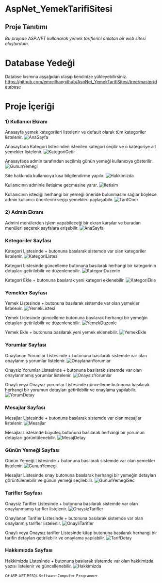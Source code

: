 # AspNet_YemekTarifiSitesi

## Proje Tanıtımı 

*Bu projede ASP.NET kullanarak yemek tariflerini anlatan bir web sitesi oluşturdum.*

# Database Yedeği #
Databse kısmına aşşağıdan ulaşıp kendinize yükleyebilirsiniz. https://github.com/emreilhangithub/AspNet_YemekTarifiSitesi/tree/master/database

# Proje İçeriği #

### 1) Kullanıcı Ekranı

Anasayfa yemek kategorileri listelenir ve default olarak tüm kategoriler listelenir.
![AnaSayfa](https://github.com/emreilhangithub/AspNet_YemekTarifiSitesi/blob/master/images/Kullanici/AnaSayfa.png)

Anasayfada Kategori listesinden istenilen kategori seçilir ve o kategoriye ait yemekler listelenir.
![KategoriGetir](https://github.com/emreilhangithub/AspNet_YemekTarifiSitesi/blob/master/images/Kullanici/KategoriGetir.png)

Anasayfada admin tarafından seçilmiş günün yemeği kullanıcıya gösterilir.
![GununYemegi](https://github.com/emreilhangithub/AspNet_YemekTarifiSitesi/blob/master/images/Kullanici/GununYemegi.png)

Site hakkında kullanıcıya kısa bilgilendirme yapılır.
![Hakkimizda](https://github.com/emreilhangithub/AspNet_YemekTarifiSitesi/blob/master/images/Kullanici/Hakkimizda.png)

Kullanıcının adminle iletişime geçmesine yarar.
![Iletisim](https://github.com/emreilhangithub/AspNet_YemekTarifiSitesi/blob/master/images/Kullanici/Iletisim.png)

Kullanıcının istediği herhangi bir yemeği öneride bulunmasını sağlar böylece admin kullanıcı önerilerini seçip yemekleri paylaşabilir.
![TarifOner](https://github.com/emreilhangithub/AspNet_YemekTarifiSitesi/blob/master/images/Kullanici/TarifOner.png)

### 2) Admin Ekranı

Admini menülerden işlem yapabileceği bir ekran karşılar ve buradan menüleri seçerek sayfalara erişebilir.
![AnaSayfa](https://github.com/emreilhangithub/AspNet_YemekTarifiSitesi/blob/master/images/Admin/AnaSayfa.png)

### Ketegoriler Sayfası
Kategori Listesinde + butonuna basılarak sistemde var olan kategoriler listelenir. 
![KategoriListesi](https://github.com/emreilhangithub/AspNet_YemekTarifiSitesi/blob/master/images/Admin/KategoriListesi.png)

Kategori Listesinde güncelleme butonuna basılarak herhangi bir kategorinin detayları getirilebilir ve düzenlenebilir.
![KategoriDuzenle](https://github.com/emreilhangithub/AspNet_YemekTarifiSitesi/blob/master/images/Admin/KategoriDuzenle.png)

Kategori Ekle + butonuna basılarak yeni kategori eklenebilir.
![KategoriEkle](https://github.com/emreilhangithub/AspNet_YemekTarifiSitesi/blob/master/images/Admin/KategoriEkle.png)

### Yemekler Sayfası
Yemek Listesinde + butonuna basılarak sistemde var olan yemekler listelenir. 
![YemekListesi](https://github.com/emreilhangithub/AspNet_YemekTarifiSitesi/blob/master/images/Admin/YemekListesi.png)

Yemek Listesinde güncelleme butonuna basılarak herhangi bir yemeğin detayları getirilebilir ve düzenlenebilir.
![YemekDuzenle](https://github.com/emreilhangithub/AspNet_YemekTarifiSitesi/blob/master/images/Admin/YemekDuzenle.png)

Yemek Ekle + butonuna basılarak yeni yemek eklenebilir.
![YemekEkle](https://github.com/emreilhangithub/AspNet_YemekTarifiSitesi/blob/master/images/Admin/YemekEkle.png)

### Yorumlar Sayfası
Onaylanan Yorumlar Listesinde + butonuna basılarak sistemde var olan onaylanmış yorumlar listelenir. 
![OnaylananYorumlar](https://github.com/emreilhangithub/AspNet_YemekTarifiSitesi/blob/master/images/Admin/OnaylananYorumlar.png)

Onaysiz Yorumlar Listesinde + butonuna basılarak sistemde var olan onaylanmamış yorumlar listelenir. 
![OnaysizYorumlar](https://github.com/emreilhangithub/AspNet_YemekTarifiSitesi/blob/master/images/Admin/OnaysizYorumlar.png)

Onaylı veya Onaysız yorumlar Listesinde güncelleme butonuna basılarak herhangi bir yorumun detayları getirilebilir ve onaylama yapılabilir.
![YorumDetay](https://github.com/emreilhangithub/AspNet_YemekTarifiSitesi/blob/master/images/Admin/YorumDetay.png)

### Mesajlar Sayfası
Mesajlar Listesinde + butonuna basılarak sistemde var olan mesajlar listelenir. 
![Mesajlar](https://github.com/emreilhangithub/AspNet_YemekTarifiSitesi/blob/master/images/Admin/Mesajlar.png)

Mesajlar Listesinde büyüteç butonuna basılarak herhangi bir yorumun detayları görüntülenebilir.
![MesajDetay](https://github.com/emreilhangithub/AspNet_YemekTarifiSitesi/blob/master/images/Admin/MesajDetay.png)

### Günün Yemeği Sayfası
Günün Yemeği Listesinde + butonuna basılarak sistemde var olan yemekler listelenir. 
![GununYemegi](https://github.com/emreilhangithub/AspNet_YemekTarifiSitesi/blob/master/images/Admin/GununYemegi.png)

Mesajlar Listesinde onay butonuna basılarak herhangi bir yemeğin detayları görüntülenebilir ve günün yemeği seçilebilir.
![GununYemegiSec](https://github.com/emreilhangithub/AspNet_YemekTarifiSitesi/blob/master/images/Admin/GununYemegiSec.png)

### Tarifler Sayfası
Onaysiz Tarifler Listesinde + butonuna basılarak sistemde var olan onaylanmamış tarifler listelenir. 
![OnaysizTarifler](https://github.com/emreilhangithub/AspNet_YemekTarifiSitesi/blob/master/images/Admin/OnaysizTarifler.png)

Onaylanan Tarifler Listesinde + butonuna basılarak sistemde var olan onaylanmış tarifler listelenir. 
![OnayliTarifler](https://github.com/emreilhangithub/AspNet_YemekTarifiSitesi/blob/master/images/Admin/OnayliTarifler.png)

Onaylı veya Onaysız tarifler Listesinde kitap butonuna basılarak herhangi bir tarifin detayları getirilebilir ve onaylama yapılabilir.
![TarifDetay](https://github.com/emreilhangithub/AspNet_YemekTarifiSitesi/blob/master/images/Admin/TarifDetay.png)
	
### Hakkımızda Sayfası
Hakkimizda Listesinde + butonuna basılarak sistemde var olan hakkimizda yazısı listelenir ve güncellenebilir.
![Hakkimizda](https://github.com/emreilhangithub/AspNet_YemekTarifiSitesi/blob/master/images/Admin/Hakkimizda.png)

	
```C#``` ```ASP.NET``` ```MSSQL``` ```Software``` ```Computer``` ```Programmer```
